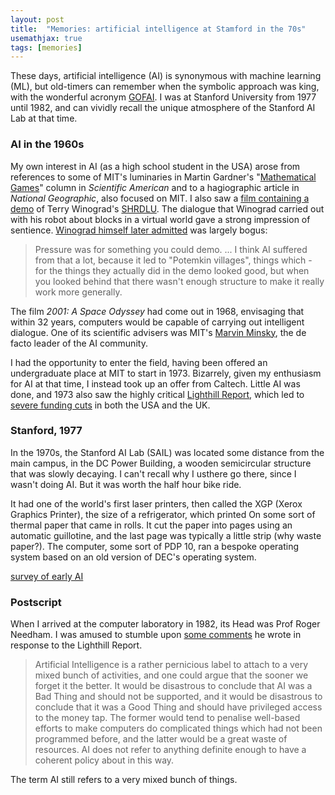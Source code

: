 ```yaml
---
layout: post
title:  "Memories: artificial intelligence at Stamford in the 70s"
usemathjax: true 
tags: [memories]
---
```


These days, artificial intelligence (AI) is synonymous with machine learning (ML),
but old-timers can remember when the symbolic approach was king,
with the wonderful acronym [GOFAI](https://en.wikipedia.org/wiki/GOFAI).
I was at Stanford University from 1977 until 1982, and can vividly recall
the unique atmosphere of the Stanford AI Lab at that time.

### AI in the 1960s

My own interest in AI (as a high school student in the USA) arose
from references to some of MIT's luminaries in Martin Gardner's
"[Mathematical Games](https://en.wikipedia.org/wiki/List_of_Martin_Gardner_Mathematical_Games_columns)" column 
in *Scientific American*
and to a hagiographic article in *National Geographic*, 
also focused on MIT. I also saw a [film containing a demo](https://youtu.be/bo4RvYJYOzI)
of Terry Winograd's [SHRDLU](https://hci.stanford.edu/~winograd/shrdlu/).
The dialogue that Winograd carried out with his robot 
about blocks in a virtual world  gave a strong impression of sentience.
[Winograd himself later admitted](https://en.wikipedia.org/wiki/SHRDLU)
was largely bogus:

> Pressure was for something you could demo. ... I think AI suffered from that a lot, because it led to "Potemkin villages", things which - for the things they actually did in the demo looked good, but when you looked behind that there wasn't enough structure to make it really work more generally.

The film *2001: A Space Odyssey* had come out in 1968, envisaging
that within 32 years, computers would be capable of carrying out intelligent dialogue. One of its scientific advisers was MIT's
[Marvin Minsky](https://en.wikipedia.org/wiki/Marvin_Minsky),
the de facto leader of the AI community.

I had the opportunity to enter the field, having been offered an 
undergraduate place at MIT to start in 1973.
Bizarrely, given my enthusiasm for AI at that time, I instead took up
an offer from Caltech. 
Little AI was done, and 1973 also saw the highly critical
[Lighthill Report](http://www.chilton-computing.org.uk/inf/literature/reports/lighthill_report/p001.htm), 
which led to [severe funding cuts](https://en.wikipedia.org/wiki/AI_winter) in both the USA and the UK.

### Stanford, 1977

In the 1970s, the Stanford AI Lab (SAIL) was located some distance
from the main campus, in the DC Power Building, a wooden semicircular structure that was slowly decaying. I can't recall why I usthere
go there, since I wasn't doing AI. But it was worth the half hour bike 
ride.

It had one of the world's first laser printers, then called the XGP
(Xerox Graphics Printer), the size of a refrigerator, which printed
On some sort of thermal paper that came in rolls. It cut the paper
into pages using an automatic guillotine, and the last page was typically
a little strip (why waste paper?). The computer, some sort of PDP 10,
ran a bespoke operating system based on an old version of DEC's
operating system.


 

[survey of early AI](https://projects.csail.mit.edu/films/aifilms/AIFilms.html)


### Postscript

When I arrived at the computer laboratory in 1982, its Head
was Prof Roger Needham. I was amused to stumble upon 
[some comments](http://www.chilton-computing.org.uk/inf/literature/reports/lighthill_report/p003.htm) 
he wrote in response to the Lighthill Report.

> Artificial Intelligence is a rather pernicious label to attach to a very mixed bunch of activities, and one could argue that the sooner we forget it the better. It would be disastrous to conclude that AI was a Bad Thing and should not be supported, and it would be disastrous to conclude that it was a Good Thing and should have privileged access to the money tap. The former would tend to penalise well-based efforts to make computers do complicated things which had not been programmed before, and the latter would be a great waste of resources. AI does not refer to anything definite enough to have a coherent policy about in this way.

The term AI still refers to a very mixed bunch of things.
